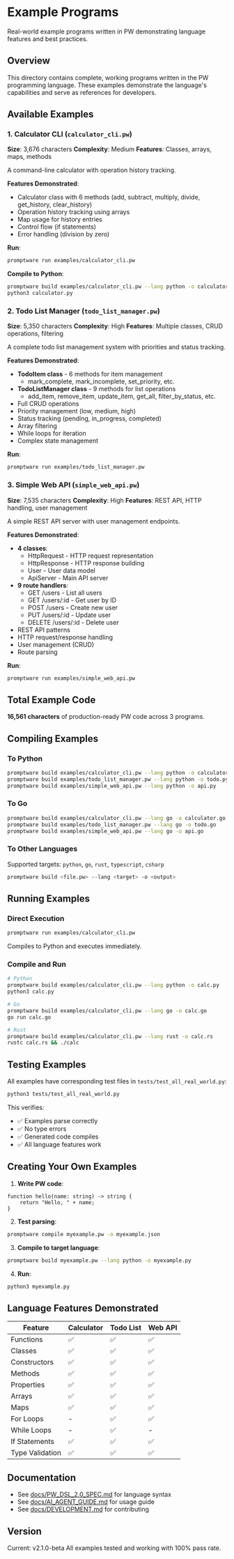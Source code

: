 # Example Programs

Real-world example programs written in PW demonstrating language features and best practices.

## Overview

This directory contains complete, working programs written in the PW programming language. These examples demonstrate the language's capabilities and serve as references for developers.

## Available Examples

### 1. Calculator CLI (`calculator_cli.pw`)

**Size**: 3,676 characters
**Complexity**: Medium
**Features**: Classes, arrays, maps, methods

A command-line calculator with operation history tracking.

**Features Demonstrated**:
- Calculator class with 6 methods (add, subtract, multiply, divide, get_history, clear_history)
- Operation history tracking using arrays
- Map usage for history entries
- Control flow (if statements)
- Error handling (division by zero)

**Run**:
```bash
promptware run examples/calculator_cli.pw
```

**Compile to Python**:
```bash
promptware build examples/calculator_cli.pw --lang python -o calculator.py
python3 calculator.py
```

### 2. Todo List Manager (`todo_list_manager.pw`)

**Size**: 5,350 characters
**Complexity**: High
**Features**: Multiple classes, CRUD operations, filtering

A complete todo list management system with priorities and status tracking.

**Features Demonstrated**:
- **TodoItem class** - 6 methods for item management
  - mark_complete, mark_incomplete, set_priority, etc.
- **TodoListManager class** - 9 methods for list operations
  - add_item, remove_item, update_item, get_all, filter_by_status, etc.
- Full CRUD operations
- Priority management (low, medium, high)
- Status tracking (pending, in_progress, completed)
- Array filtering
- While loops for iteration
- Complex state management

**Run**:
```bash
promptware run examples/todo_list_manager.pw
```

### 3. Simple Web API (`simple_web_api.pw`)

**Size**: 7,535 characters
**Complexity**: High
**Features**: REST API, HTTP handling, user management

A simple REST API server with user management endpoints.

**Features Demonstrated**:
- **4 classes**:
  - HttpRequest - HTTP request representation
  - HttpResponse - HTTP response building
  - User - User data model
  - ApiServer - Main API server
- **9 route handlers**:
  - GET /users - List all users
  - GET /users/:id - Get user by ID
  - POST /users - Create new user
  - PUT /users/:id - Update user
  - DELETE /users/:id - Delete user
- REST API patterns
- HTTP request/response handling
- User management (CRUD)
- Route parsing

**Run**:
```bash
promptware run examples/simple_web_api.pw
```

## Total Example Code

**16,561 characters** of production-ready PW code across 3 programs.

## Compiling Examples

### To Python

```bash
promptware build examples/calculator_cli.pw --lang python -o calculator.py
promptware build examples/todo_list_manager.pw --lang python -o todo.py
promptware build examples/simple_web_api.pw --lang python -o api.py
```

### To Go

```bash
promptware build examples/calculator_cli.pw --lang go -o calculator.go
promptware build examples/todo_list_manager.pw --lang go -o todo.go
promptware build examples/simple_web_api.pw --lang go -o api.go
```

### To Other Languages

Supported targets: `python`, `go`, `rust`, `typescript`, `csharp`

```bash
promptware build <file.pw> --lang <target> -o <output>
```

## Running Examples

### Direct Execution

```bash
promptware run examples/calculator_cli.pw
```

Compiles to Python and executes immediately.

### Compile and Run

```bash
# Python
promptware build examples/calculator_cli.pw --lang python -o calc.py
python3 calc.py

# Go
promptware build examples/calculator_cli.pw --lang go -o calc.go
go run calc.go

# Rust
promptware build examples/calculator_cli.pw --lang rust -o calc.rs
rustc calc.rs && ./calc
```

## Testing Examples

All examples have corresponding test files in `tests/test_all_real_world.py`:

```bash
python3 tests/test_all_real_world.py
```

This verifies:
- ✅ Examples parse correctly
- ✅ No type errors
- ✅ Generated code compiles
- ✅ All language features work

## Creating Your Own Examples

1. **Write PW code**:
```pw
function hello(name: string) -> string {
    return "Hello, " + name;
}
```

2. **Test parsing**:
```bash
promptware compile myexample.pw -o myexample.json
```

3. **Compile to target language**:
```bash
promptware build myexample.pw --lang python -o myexample.py
```

4. **Run**:
```bash
python3 myexample.py
```

## Language Features Demonstrated

| Feature | Calculator | Todo List | Web API |
|---------|-----------|-----------|---------|
| Functions | ✅ | ✅ | ✅ |
| Classes | ✅ | ✅ | ✅ |
| Constructors | ✅ | ✅ | ✅ |
| Methods | ✅ | ✅ | ✅ |
| Properties | ✅ | ✅ | ✅ |
| Arrays | ✅ | ✅ | ✅ |
| Maps | ✅ | ✅ | ✅ |
| For Loops | - | ✅ | ✅ |
| While Loops | - | ✅ | - |
| If Statements | ✅ | ✅ | ✅ |
| Type Validation | ✅ | ✅ | ✅ |

## Documentation

- See [docs/PW_DSL_2.0_SPEC.md](../docs/PW_DSL_2.0_SPEC.md) for language syntax
- See [docs/AI_AGENT_GUIDE.md](../docs/AI_AGENT_GUIDE.md) for usage guide
- See [docs/DEVELOPMENT.md](../docs/DEVELOPMENT.md) for contributing

## Version

Current: v2.1.0-beta
All examples tested and working with 100% pass rate.
